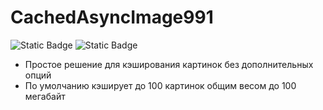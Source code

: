 # CachedAsyncImage991

<img alt="Static Badge" src="https://img.shields.io/badge/Swift_Version-6.0-orange"> <img alt="Static Badge" src="https://img.shields.io/badge/iOS_Version-15-blue">

- Простое решение для кэширования картинок без дополнительных опций
- По умолчанию кэширует до 100 картинок общим весом до 100 мегабайт
